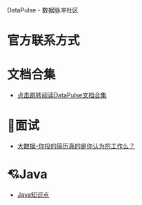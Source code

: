 <a><span>DataPulse  -  数据脉冲社区</span></a></h1>
# 官方联系方式

# 文档合集
  * [点击跳转阅读DataPulse文档合集](https://ykg8hl7h33.feishu.cn/docx/ZCaRdAP0qoWsHWxeHQucZBjVnmh)

# 💫面试
  * [大数据-你投的简历真的是你认为的工作么？](/blog/bigdata/interview/大数据-你投的简历真的是你认为的工作么？)

# 💘Java
  * [Java知识点](/blog/java/interview/java2022)